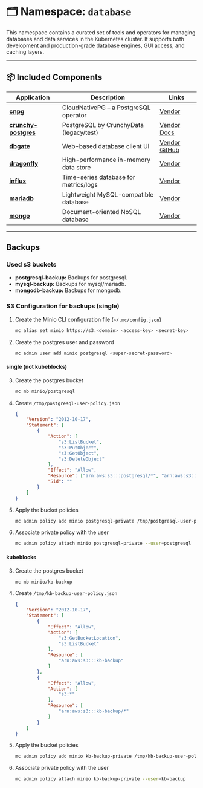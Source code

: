 # 🗂️ Namespace: `database`

This namespace contains a curated set of tools and operators for managing databases and data services in the Kubernetes cluster. It supports both development and production-grade database engines, GUI access, and caching layers.

---

## 📦 Included Components

| Application                                 | Description                             | Links                                                                                                                    |
|---------------------------------------------|-----------------------------------------|--------------------------------------------------------------------------------------------------------------------------|
| [**cnpg**](./cnpg/)                         | CloudNativePG – a PostgreSQL operator   | [Vendor](https://cloudnative-pg.io/)                                                                                     |
| [**crunchy-postgres**](./crunchy-postgres/) | PostgreSQL by CrunchyData (legacy/test) | [Vendor](https://www.crunchydata.com/developers) [Docs](https://access.crunchydata.com/documentation/postgres-operator/) |
| [**dbgate**](./dbgate/)                     | Web-based database client UI            | [Vendor](https://dbgate.org/) [GitHub](https://github.com/dbgate/dbgate)                                                 |
| [**dragonfly**](./dragonfly/)               | High-performance in-memory data store   | [Vendor](https://dragonflydb.io/)                                                                                        |
| [**influx**](./influx/)                     | Time-series database for metrics/logs   | [Vendor](https://www.influxdata.com/)                                                                                    |
| [**mariadb**](./mariadb/)                   | Lightweight MySQL-compatible database   | [Vendor](https://mariadb.org/)                                                                                           |
| [**mongo**](./mongo/)                       | Document-oriented NoSQL database        | [Vendor](https://www.mongodb.com/)                                                                                       |

---

## Backups

### Used s3 buckets

- **postgresql-backup:** Backups for postgresql.
- **mysql-backup:** Backups for mysql/mariadb.
- **mongodb-backup:** Backups for mongodb.

### S3 Configuration for backups (single)

1. Create the Minio CLI configuration file (`~/.mc/config.json`)

    ```sh
    mc alias set minio https://s3.<domain> <access-key> <secret-key>
    ```

2. Create the postgres user and password

    ```sh
    mc admin user add minio postgresql <super-secret-password>
    ```

#### single (not kubeblocks)

3. Create the postgres bucket

    ```sh
    mc mb minio/postgresql
    ```

4. Create `/tmp/postgresql-user-policy.json`

    ```json
    {
        "Version": "2012-10-17",
        "Statement": [
            {
                "Action": [
                    "s3:ListBucket",
                    "s3:PutObject",
                    "s3:GetObject",
                    "s3:DeleteObject"
                ],
                "Effect": "Allow",
                "Resource": ["arn:aws:s3:::postgresql/*", "arn:aws:s3:::postgresql", "arn:aws:s3:::crunchy-pgo/*", "arn:aws:s3:::crunchy-pgo", "arn:aws:s3:::crunchy-postgres/*", "arn:aws:s3:::crunchy-postgre"],
                "Sid": ""
            }
        ]
    }
    ```

5. Apply the bucket policies

    ```sh
    mc admin policy add minio postgresql-private /tmp/postgresql-user-policy.json
    ```

6. Associate private policy with the user

    ```sh
    mc admin policy attach minio postgresql-private --user=postgresql
    ```

#### kubeblocks

3. Create the postgres bucket

    ```sh
    mc mb minio/kb-backup
    ```

4. Create `/tmp/kb-backup-user-policy.json`

    ```json
    {
        "Version": "2012-10-17",
        "Statement": [
            {
                "Effect": "Allow",
                "Action": [
                    "s3:GetBucketLocation",
                    "s3:ListBucket"
                ],
                "Resource": [
                    "arn:aws:s3:::kb-backup"
                ]
            },
            {
                "Effect": "Allow",
                "Action": [
                    "s3:*"
                ],
                "Resource": [
                    "arn:aws:s3:::kb-backup/*"
                ]
            }
        ]
    }
    ```

5. Apply the bucket policies

    ```sh
    mc admin policy add minio kb-backup-private /tmp/kb-backup-user-policy.json
    ```

6. Associate private policy with the user

    ```sh
    mc admin policy attach minio kb-backup-private --user=kb-backup
    ```
